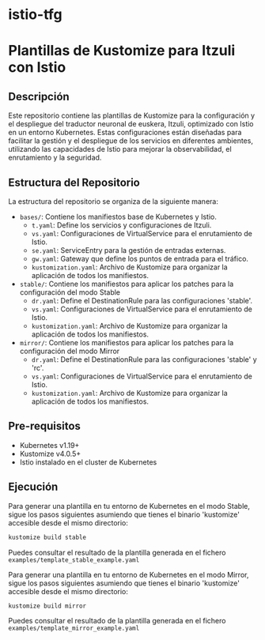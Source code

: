 # istio-tfg

# Plantillas de Kustomize para Itzuli con Istio

## Descripción
Este repositorio contiene las plantillas de Kustomize para la configuración y el despliegue del traductor neuronal de euskera, Itzuli, optimizado con Istio en un entorno Kubernetes. Estas configuraciones están diseñadas para facilitar la gestión y el despliegue de los servicios en diferentes ambientes, utilizando las capacidades de Istio para mejorar la observabilidad, el enrutamiento y la seguridad.

## Estructura del Repositorio
La estructura del repositorio se organiza de la siguiente manera:
- `bases/`: Contiene los manifiestos base de Kubernetes y Istio.
  - `t.yaml`: Define los servicios y configuraciones de Itzuli.
  - `vs.yaml`: Configuraciones de VirtualService para el enrutamiento de Istio.
  - `se.yaml`: ServiceEntry para la gestión de entradas externas.
  - `gw.yaml`: Gateway que define los puntos de entrada para el tráfico.
  - `kustomization.yaml`: Archivo de Kustomize para organizar la aplicación de todos los manifiestos.
- `stable/`: Contiene los manifiestos para aplicar los patches para la configuración del modo Stable
  - `dr.yaml`: Define el DestinationRule para las configuraciones 'stable'.
  - `vs.yaml`: Configuraciones de VirtualService para el enrutamiento de Istio.
  - `kustomization.yaml`: Archivo de Kustomize para organizar la aplicación de todos los manifiestos.
- `mirror/`: Contiene los manifiestos para aplicar los patches para la configuración del modo Mirror
  - `dr.yaml`: Define el DestinationRule para las configuraciones 'stable' y 'rc'.
  - `vs.yaml`: Configuraciones de VirtualService para el enrutamiento de Istio.
  - `kustomization.yaml`: Archivo de Kustomize para organizar la aplicación de todos los manifiestos.

## Pre-requisitos
- Kubernetes v1.19+
- Kustomize v4.0.5+
- Istio instalado en el cluster de Kubernetes

## Ejecución
Para generar una plantilla en tu entorno de Kubernetes en el modo Stable, sigue los pasos siguientes asumiendo que tienes el binario 'kustomize' accesible desde el mismo directorio:
```bash
kustomize build stable
```
Puedes consultar el resultado de la plantilla generada en el fichero `examples/template_stable_example.yaml`

Para generar una plantilla en tu entorno de Kubernetes en el modo Mirror, sigue los pasos siguientes asumiendo que tienes el binario 'kustomize' accesible desde el mismo directorio:
```bash
kustomize build mirror
```
Puedes consultar el resultado de la plantilla generada en el fichero `examples/template_mirror_example.yaml`

